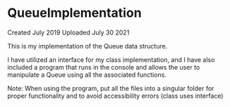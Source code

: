 # QueueImplementation

Created July 2019
Uploaded July 30 2021

This is my implementation of the Queue data structure.

I have utilized an interface for my class implementation, and I have also included a program that runs in the console and allows the user to manipulate a Queue using all the associated functions.

Note: When using the program, put all the files into a singular folder for proper functionality and to avoid accessibility errors (class uses interface)

